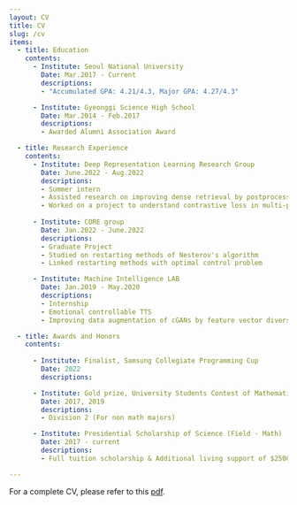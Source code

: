 ```yaml
---
layout: CV
title: CV
slug: /cv
items:
  - title: Education
    contents: 
      - Institute: Seoul National University
        Date: Mar.2017 - Current
        descriptions:
        - "Accumulated GPA: 4.21/4.3, Major GPA: 4.27/4.3"

      - Institute: Gyeonggi Science High School
        Date: Mar.2014 - Feb.2017
        descriptions: 
        - Awarded Alumni Association Award

  - title: Research Experience
    contents: 
      - Institute: Deep Representation Learning Research Group
        Date: June.2022 - Aug.2022
        descriptions:
        - Summer intern
        - Assisted research on improving dense retrieval by postprocessing the representations
        - Worked on a project to understand contrastive loss in multi-positive setting
        
      - Institute: CORE group
        Date: Jan.2022 - June.2022
        descriptions:
        - Graduate Project
        - Studied on restarting methods of Nesterov's algorithm
        - Linked restarting methods with optimal control problem

      - Institute: Machine Intelligence LAB
        Date: Jan.2019 - May.2020
        descriptions:
        - Internship
        - Emotional controllable TTS
        - Improving data augmentation of cGANs by feature vector diversification

  - title: Awards and Honors
    contents:
      
      - Institute: Finalist, Samsung Collegiate Programming Cup
        Date: 2022
        descriptions: 

      - Institute: Gold prize, University Students Contest of Mathematics
        Date: 2017, 2019
        descriptions:
        - Division 2 (For non math majors)

      - Institute: Presidential Scholarship of Science (Field - Math)
        Date: 2017 - current
        descriptions:
        - Full tuition scholarship & Additional living support of $2500 each semester awarded by the president of Korea

---
```


For a complete CV, please refer to this <a href = "file://///https://github.com/laundaryman/laundaryman.github.io/CV_Sungyoon Kim_221112.pdf">pdf</a>.
<br />

